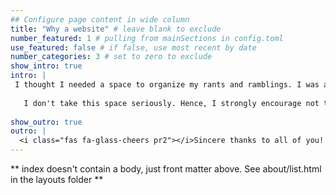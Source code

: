 ```yaml
---
## Configure page content in wide column
title: "Why a website" # leave blank to exclude
number_featured: 1 # pulling from mainSections in config.toml
use_featured: false # if false, use most recent by date
number_categories: 3 # set to zero to exclude
show_intro: true
intro: |
 I thought I needed a space to organize my rants and ramblings. I was already fighting my daily battles with R. The result of this churn is this personal space where I can document my learnings, which also doubles up as a void I can scream into.   
   
   I don't take this space seriously. Hence, I strongly encourage not to take me or my writing seriously and come at me with sophisticated arguments. The only weapons I have in my aresenal are memes, and memes are not sophisticated. They are crude and absurdist symbols of man's inability to grasp complex topics --- like god. The key takeaway from this website is: Memes are divine.
   
show_outro: true
outro: |
  <i class="fas fa-glass-cheers pr2"></i>Sincere thanks to all of you!
---
```


** index doesn't contain a body, just front matter above.
See about/list.html in the layouts folder **